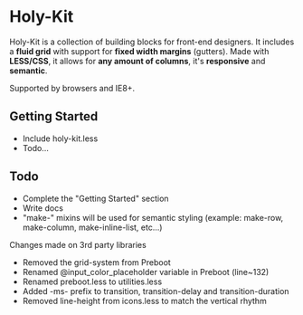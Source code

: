 Holy-Kit
========


Holy-Kit is a collection of building blocks for front-end designers.
It includes a **fluid grid** with support for **fixed width margins** (gutters). Made with **LESS/CSS**, it allows for **any amount of columns**, it's **responsive** and **semantic**.

Supported by browsers and IE8+.




Getting Started
---------------
- Include holy-kit.less
- Todo...



Todo
----
- Complete the "Getting Started" section
- Write docs
- "make-" mixins will be used for semantic styling (example: make-row, make-column, make-inline-list, etc...)




Changes made on 3rd party libraries

- Removed the grid-system from Preboot
- Renamed @input_color_placeholder variable in Preboot (line~132)
- Renamed preboot.less to utilities.less
- Added -ms- prefix to transition, transition-delay and transition-duration
- Removed line-height from icons.less to match the vertical rhythm